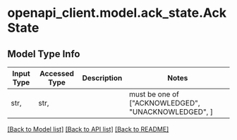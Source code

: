 # openapi_client.model.ack_state.AckState

## Model Type Info
Input Type | Accessed Type | Description | Notes
------------ | ------------- | ------------- | -------------
str,  | str,  |  | must be one of ["ACKNOWLEDGED", "UNACKNOWLEDGED", ] 

[[Back to Model list]](../../README.md#documentation-for-models) [[Back to API list]](../../README.md#documentation-for-api-endpoints) [[Back to README]](../../README.md)

